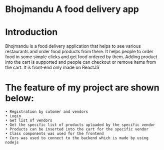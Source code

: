 # Bhojmandu A food delivery app
# Introduction
   Bhojmandu is a food delivery application that helps to see various restaurants and order food 
   products from there. It helps people to order food in some simple clicks and  get food ordered by them.
   Adding product into the cart is supported and people can checkout or remove items from the cart. It is front-end only made on ReactJS
   
   
# The feature of my project are shown below:
    • Registration by cutomer and vendors
    • Login
    • Get list of vendors
    • Get the specific list of products uploaded by the specific vendor
    • Products can be inserted into the cart for the specific vendor
    • Class components was used for the frontend
    • Cors was used to connect to the backend which is made by using nodejs
   
